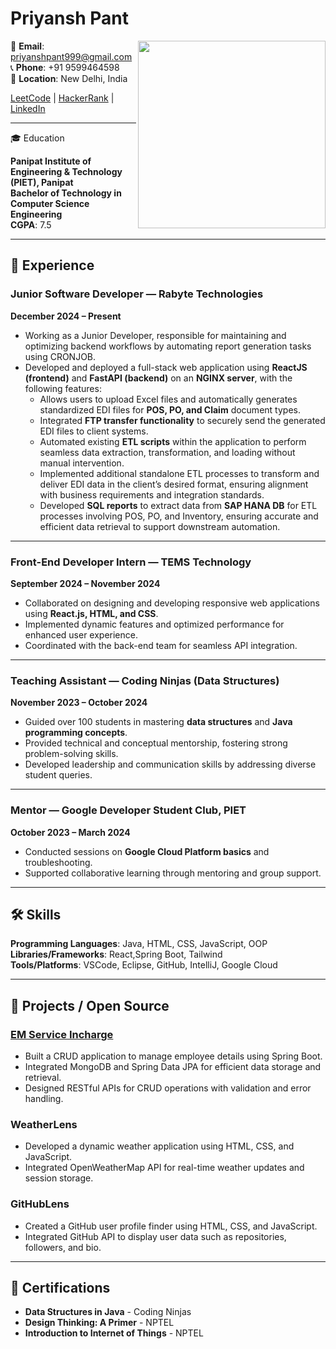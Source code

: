 



# Priyansh Pant
<img align="right" width="300px" src="https://user-images.githubusercontent.com/30778907/222880097-24ccc8fb-099e-4690-b740-dc804e44d0eb.png">

📧 **Email**: [priyanshpant999@gmail.com](mailto:priyanshpant999@gmail.com)  
📞 **Phone**: +91 9599464598  
📍 **Location**: New Delhi, India  

[LeetCode](https://leetcode.com/) | [HackerRank](https://www.hackerrank.com/) | [LinkedIn](https://www.linkedin.com/)  

---

🎓 Education

**Panipat Institute of Engineering & Technology (PIET), Panipat**  
**Bachelor of Technology in Computer Science Engineering**  
**CGPA**: 7.5  

---

## 💼 Experience  

### **Junior Software Developer — Rabyte Technologies**  
**December 2024 – Present**  
- Working as a Junior Developer, responsible for maintaining and optimizing backend workflows by automating report generation tasks using CRONJOB.  
- Developed and deployed a full-stack web application using **ReactJS (frontend)** and **FastAPI (backend)** on an **NGINX server**, with the following features:  
  - Allows users to upload Excel files and automatically generates standardized EDI files for **POS, PO, and Claim** document types.  
  - Integrated **FTP transfer functionality** to securely send the generated EDI files to client systems.  
  - Automated existing **ETL scripts** within the application to perform seamless data extraction, transformation, and loading without manual intervention.  
  - Implemented additional standalone ETL processes to transform and deliver EDI data in the client’s desired format, ensuring alignment with business requirements and integration standards.  
  - Developed **SQL reports** to extract data from **SAP HANA DB** for ETL processes involving POS, PO, and Inventory, ensuring accurate and efficient data retrieval to support downstream automation.  

---

### **Front-End Developer Intern — TEMS Technology**  
**September 2024 – November 2024**  
- Collaborated on designing and developing responsive web applications using **React.js, HTML, and CSS**.  
- Implemented dynamic features and optimized performance for enhanced user experience.  
- Coordinated with the back-end team for seamless API integration.  

---

### **Teaching Assistant — Coding Ninjas (Data Structures)**  
**November 2023 – October 2024**  
- Guided over 100 students in mastering **data structures** and **Java programming concepts**.  
- Provided technical and conceptual mentorship, fostering strong problem-solving skills.  
- Developed leadership and communication skills by addressing diverse student queries.  

---

### **Mentor — Google Developer Student Club, PIET**  
**October 2023 – March 2024**  
- Conducted sessions on **Google Cloud Platform basics** and troubleshooting.  
- Supported collaborative learning through mentoring and group support.  


---

## 🛠 Skills

**Programming Languages**: Java, HTML, CSS, JavaScript, OOP  
**Libraries/Frameworks**: React,Spring Boot, Tailwind  
**Tools/Platforms**: VSCode, Eclipse, GitHub, IntelliJ, Google Cloud  

---

## 🚀 Projects / Open Source

### [EM Service Incharge](#)  
- Built a CRUD application to manage employee details using Spring Boot.  
- Integrated MongoDB and Spring Data JPA for efficient data storage and retrieval.  
- Designed RESTful APIs for CRUD operations with validation and error handling.

### **WeatherLens**  
- Developed a dynamic weather application using HTML, CSS, and JavaScript.  
- Integrated OpenWeatherMap API for real-time weather updates and session storage.

### **GitHubLens**  
- Created a GitHub user profile finder using HTML, CSS, and JavaScript.  
- Integrated GitHub API to display user data such as repositories, followers, and bio.

---

## 📜 Certifications

- **Data Structures in Java** - Coding Ninjas  
- **Design Thinking: A Primer** - NPTEL  
- **Introduction to Internet of Things** - NPTEL  
